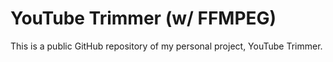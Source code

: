 # YouTube Trimmer (w/ FFMPEG)
This is a public GitHub repository of my personal project, YouTube Trimmer.